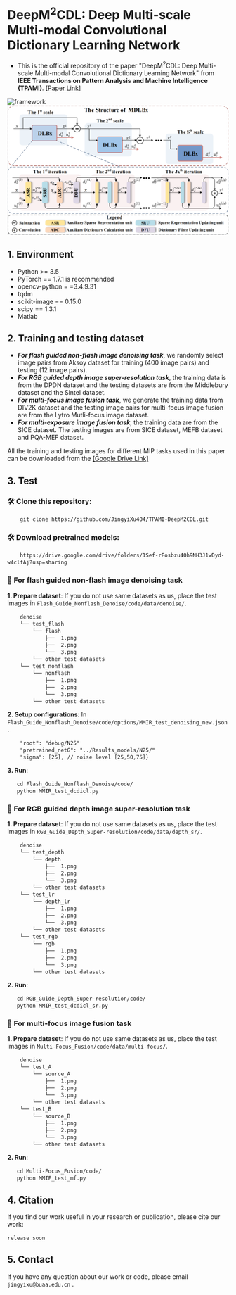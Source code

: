# DeepM<sup>2</sup>CDL: Deep Multi-scale Multi-modal Convolutional Dictionary Learning Network
- This is the official repository of the paper "DeepM<sup>2</sup>CDL: Deep Multi-scale Multi-modal Convolutional Dictionary Learning Network" from **IEEE Transactions on Pattern Analysis and Machine Intelligence (TPAMI)**. [[Paper Link]](https://ieeexplore.ieee.org/abstract/document/9774926, "Paper Link")

![framework](./imgs/framework1.png)
![framework](./imgs/framework2.png)


## 1. Environment
- Python >= 3.5
- PyTorch == 1.7.1 is recommended
- opencv-python = =3.4.9.31
- tqdm
- scikit-image == 0.15.0
- scipy == 1.3.1 
- Matlab

## 2. Training and testing dataset
- ***For flash guided non-flash image denoising task***, we randomly select image pairs from  Aksoy dataset for training (400 image pairs) and testing (12 image pairs). 
- ***For RGB guided depth image super-resolution task***, the training data is from the DPDN dataset and the testing datasets are from the Middlebury dataset and the Sintel dataset.  
- ***For multi-focus image fusion task***, we generate the training data from DIV2K dataset and the testing image pairs for multi-focus image fusion are from the Lytro Mutli-focus image dataset. 
- ***For multi-exposure image fusion task***, the training data are from the SICE dataset. The testing images are from SICE dataset, MEFB dataset and  PQA-MEF dataset.

All the training and testing images for different MIP tasks used in this paper can be downloaded from the [[Google Drive Link]](https://drive.google.com/drive/folders/1Dpjl7KPrDtrbstNjgxzwYjhvlu4OWlrb?usp=sharing)


## 3. Test
### 🛠️  Clone this repository:
```
    git clone https://github.com/JingyiXu404/TPAMI-DeepM2CDL.git
```
### 🛠️  Download pretrained models:
```
    https://drive.google.com/drive/folders/1Sef-rFosbzu40h9NH3J1wDyd-w4clfAj?usp=sharing
```
### 💓  For flash guided non-flash image denoising task
**1. Prepare dataset**: If you do not use same datasets as us, place the test images in `Flash_Guide_Nonflash_Denoise/code/data/denoise/`.

```
    denoise
    └── test_flash
        └── flash
            ├──  1.png 
            ├──  2.png
            └──  3.png
        └── other test datasets
    └── test_nonflash
        └── nonflash
            ├──  1.png 
            ├──  2.png
            └──  3.png
        └── other test datasets
   ```

**2. Setup configurations**: In `Flash_Guide_Nonflash_Denoise/code/options/MMIR_test_denoising_new.json`.

```
    "root": "debug/N25"
    "pretrained_netG": "../Results_models/N25/"
    "sigma": [25], // noise level [25,50,75]}
```

**3. Run**: 

```
   cd Flash_Guide_Nonflash_Denoise/code/
   python MMIR_test_dcdicl.py
```

### 🐍 For RGB guided depth image super-resolution task
**1. Prepare dataset**: If you do not use same datasets as us, place the test images in `RGB_Guide_Depth_Super-resolution/code/data/depth_sr/`.

```
    denoise
    └── test_depth
        └── depth
            ├──  1.png 
            ├──  2.png
            └──  3.png
        └── other test datasets
    └── test_lr
        └── depth_lr
            ├──  1.png 
            ├──  2.png
            └──  3.png
        └── other test datasets
    └── test_rgb
        └── rgb
            ├──  1.png 
            ├──  2.png
            └──  3.png
        └── other test datasets
   ```

**2. Run**: 

```
   cd RGB_Guide_Depth_Super-resolution/code/
   python MMIR_test_dcdicl_sr.py
```
### 🧪 For multi-focus image fusion task
**1. Prepare dataset**: If you do not use same datasets as us, place the test images in `Multi-Focus_Fusion/code/data/multi-focus/`.

```
    denoise
    └── test_A
        └── source_A
            ├──  1.png 
            ├──  2.png
            └──  3.png
        └── other test datasets
    └── test_B
        └── source_B
            ├──  1.png 
            ├──  2.png
            └──  3.png
        └── other test datasets
   ```

**2. Run**: 

```
   cd Multi-Focus_Fusion/code/
   python MMIF_test_mf.py
```

## 4. Citation
If you find our work useful in your research or publication, please cite our work:
```
release soon
```

## 5. Contact
If you have any question about our work or code, please email `jingyixu@buaa.edu.cn` .
